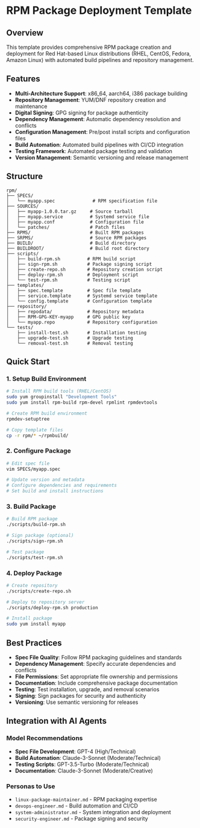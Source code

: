 # RPM Package Deployment Template

## Overview

This template provides comprehensive RPM package creation and deployment for Red Hat-based Linux distributions (RHEL, CentOS, Fedora, Amazon Linux) with automated build pipelines and repository management.

## Features

- **Multi-Architecture Support**: x86_64, aarch64, i386 package building
- **Repository Management**: YUM/DNF repository creation and maintenance
- **Digital Signing**: GPG signing for package authenticity
- **Dependency Management**: Automatic dependency resolution and conflicts
- **Configuration Management**: Pre/post install scripts and configuration files
- **Build Automation**: Automated build pipelines with CI/CD integration
- **Testing Framework**: Automated package testing and validation
- **Version Management**: Semantic versioning and release management

## Structure

```
rpm/
├── SPECS/
│   └── myapp.spec              # RPM specification file
├── SOURCES/
│   ├── myapp-1.0.0.tar.gz     # Source tarball
│   ├── myapp.service          # Systemd service file
│   ├── myapp.conf             # Configuration file
│   └── patches/               # Patch files
├── RPMS/                      # Built RPM packages
├── SRPMS/                     # Source RPM packages
├── BUILD/                     # Build directory
├── BUILDROOT/                 # Build root directory
├── scripts/
│   ├── build-rpm.sh          # RPM build script
│   ├── sign-rpm.sh           # Package signing script
│   ├── create-repo.sh        # Repository creation script
│   ├── deploy-rpm.sh         # Deployment script
│   └── test-rpm.sh           # Testing script
├── templates/
│   ├── spec.template         # Spec file template
│   ├── service.template      # Systemd service template
│   └── config.template       # Configuration template
├── repository/
│   ├── repodata/             # Repository metadata
│   ├── RPM-GPG-KEY-myapp     # GPG public key
│   └── myapp.repo            # Repository configuration
└── tests/
    ├── install-test.sh       # Installation testing
    ├── upgrade-test.sh       # Upgrade testing
    └── removal-test.sh       # Removal testing
```

## Quick Start

### 1. Setup Build Environment

```bash
# Install RPM build tools (RHEL/CentOS)
sudo yum groupinstall "Development Tools"
sudo yum install rpm-build rpm-devel rpmlint rpmdevtools

# Create RPM build environment
rpmdev-setuptree

# Copy template files
cp -r rpm/* ~/rpmbuild/
```

### 2. Configure Package

```bash
# Edit spec file
vim SPECS/myapp.spec

# Update version and metadata
# Configure dependencies and requirements
# Set build and install instructions
```

### 3. Build Package

```bash
# Build RPM package
./scripts/build-rpm.sh

# Sign package (optional)
./scripts/sign-rpm.sh

# Test package
./scripts/test-rpm.sh
```

### 4. Deploy Package

```bash
# Create repository
./scripts/create-repo.sh

# Deploy to repository server
./scripts/deploy-rpm.sh production

# Install package
sudo yum install myapp
```

## Best Practices

- **Spec File Quality**: Follow RPM packaging guidelines and standards
- **Dependency Management**: Specify accurate dependencies and conflicts
- **File Permissions**: Set appropriate file ownership and permissions
- **Documentation**: Include comprehensive package documentation
- **Testing**: Test installation, upgrade, and removal scenarios
- **Signing**: Sign packages for security and authenticity
- **Versioning**: Use semantic versioning for releases

## Integration with AI Agents

### Model Recommendations

- **Spec File Development**: GPT-4 (High/Technical)
- **Build Automation**: Claude-3-Sonnet (Moderate/Technical)
- **Testing Scripts**: GPT-3.5-Turbo (Moderate/Technical)
- **Documentation**: Claude-3-Sonnet (Moderate/Creative)

### Personas to Use

- `linux-package-maintainer.md` - RPM packaging expertise
- `devops-engineer.md` - Build automation and CI/CD
- `system-administrator.md` - System integration and deployment
- `security-engineer.md` - Package signing and security
